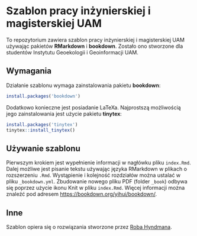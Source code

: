 Szablon pracy inżynierskiej i magisterskiej UAM
========================

To repozytorium zawiera szablon pracy inżynierskiej i magisterskiej UAM używając pakietów **RMarkdown** i **bookdown**.
Zostało ono stworzone dla studentów Instytutu Geoekologii i Geoinformacji UAM.

## Wymagania

Działanie szablonu wymaga zainstalowania pakietu **bookdown**:

```r
install.packages('bookdown')
```

Dodatkowo konieczne jest posiadanie LaTeXa.
Najprostszą możliwością jego zainstalowania jest użycie pakietu **tinytex**:

```r
install.packages('tinytex')
tinytex::install_tinytex()
```

## Używanie szablonu

Pierwszym krokiem jest wypełnienie informacji w nagłówku pliku `index.Rmd`.
Dalej możliwe jest pisanie tekstu używając języka RMarkdown w plikach o rozszerzeniu `.Rmd`.
Wystąpienie i kolejność rozdziałów można ustalać w pliku `_bookdown.yml`.
Zbudowanie nowego pliku PDF (folder `_book`) odbywa się poprzez użycie ikonu Knit w pliku `index.Rmd`.
Więcej informacji można znaleźć pod adresem https://bookdown.org/yihui/bookdown/.

<!--references info!!-->

## Inne

Szablon opiera się o rozwiązania stworzone przez [Roba Hyndmana](https://github.com/robjhyndman/MonashThesis).

